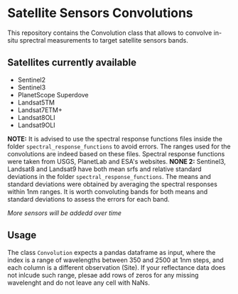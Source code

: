 # Satellite Sensors Convolutions
This repository contains the Convolution class that allows to convolve in-situ sprectral measurements to target satellite sensors bands.

## Satellites currently available
- Sentinel2
- Sentinel3
- PlanetScope Superdove
- Landsat5TM
- Landsat7ETM+
- Landsat8OLI
- Landsat9OLI

**NOTE:** It is advised to use the spectral response functions files inside the folder `spectral_response_functions` to avoid errors. The ranges used for 
the convolutions are indeed based on these files. Spectral response functions were taken from USGS, PlanetLab and ESA's websites.
**NONE 2:** Sentinel3, Landsat8 and Landsat9 have both mean srfs and relative standard deviations in the folder `spectral_response_functions`. 
The means and standard deviations were obtained by averaging the spectral responses within 1nm ranges. It is worth convoluting bands for both 
means and standard deviations to assess the errors for each band.

*More sensors will be addedd over time*

## Usage
The class `Convolution` expects a pandas dataframe as input, where the index is a range of wavelengths between 350 and 2500 at 1nm steps, and each column 
is a different observation (Site). If your reflectance data does not inlcude such range, plesae add rows of zeros for any missing wavelenght and do not leave
any cell with NaNs.

